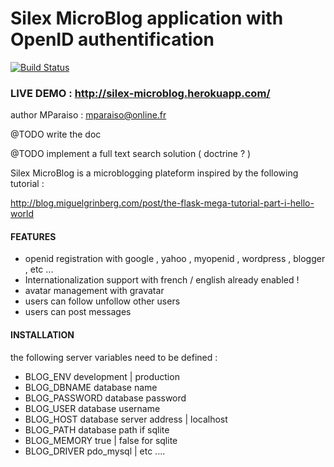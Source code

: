 Silex MicroBlog application with OpenID authentification
===================================================

[![Build Status](https://travis-ci.org/Mparaiso/silex-blog-megatutorial.png?branch=master)](https://travis-ci.org/Mparaiso/silex-blog-megatutorial)

### LIVE DEMO : http://silex-microblog.herokuapp.com/

author MParaiso : mparaiso@online.fr

@TODO write the doc

@TODO implement a full text search solution ( doctrine ? ) 

Silex MicroBlog is a microblogging plateform inspired by the following tutorial : 

http://blog.miguelgrinberg.com/post/the-flask-mega-tutorial-part-i-hello-world

#### FEATURES

+ openid registration with google , yahoo , myopenid , wordpress , blogger , etc ...
+ Internationalization  support with french / english already enabled !
+ avatar management with gravatar
+ users can follow unfollow other users
+ users can post messages

#### INSTALLATION

the following server variables need to be defined : 
  
+ BLOG_ENV development | production 
+ BLOG_DBNAME database name
+ BLOG_PASSWORD database password 
+ BLOG_USER database username
+ BLOG_HOST database server address | localhost
+ BLOG_PATH database path if sqlite
+ BLOG_MEMORY true | false for sqlite
+ BLOG_DRIVER pdo_mysql | etc ....